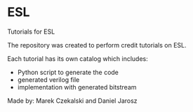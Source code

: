 # ESL
Tutorials for ESL 

The repository was created to perform credit tutorials on ESL.

Each tutorial has its own catalog which includes:

- Python script to generate the code
- generated verilog file
- implementation with generated bitstream

Made by:
Marek Czekalski and
Daniel Jarosz
